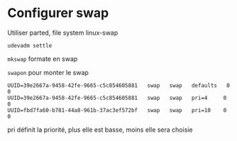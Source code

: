 # Configurer swap

Utiliser parted, file system linux-swap

`udevadm settle`

`mkswap` formate en swap

`swapon` pour monter le swap

```
UUID=39e2667a-9458-42fe-9665-c5c854605881   swap   swap   defaults   0 0
UUID=39e2667a-9458-42fe-9665-c5c854605881   swap   swap   pri=4     0 0
UUID=fbd7fa60-b781-44a8-961b-37ac3ef572bf   swap   swap   pri=10    0 0
```

pri définit la priorité, plus elle est basse, moins elle sera choisie

